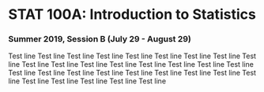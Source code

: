# STAT 100A: Introduction to Statistics
### Summer 2019, Session B (July 29 - August 29)

Test line Test line Test line Test line Test line Test line Test line Test line Test line Test line Test line Test line Test line Test line Test line Test line Test line Test line Test line Test line Test line Test line Test line Test line Test line Test line Test line Test line Test line Test line Test line 
